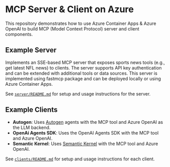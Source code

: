 # MCP Server & Client on Azure

This repository demonstrates how to use Azure Container Apps & Azure OpenAI to build MCP (Model Context Protocol) server and client components.


## Example Server

Implements an SSE-based MCP server that exposes sports news tools (e.g., get latest NFL news) to clients. The server supports API key authentication and can be extended with additional tools or data sources. This server is implemented using fastmcp package and can be deployed locally or using Azure Container Apps. 


See [`server/README.md`](server/README.md) for setup and usage instructions for the server.

## Example Clients

- **Autogen**: Uses [Autogen](https://github.com/microsoft/autogen) agents with the MCP tool and Azure OpenAI as the LLM backend. 
- **OpenAi Agents SDK**: Uses the OpenAI Agents SDK with the MCP tool and Azure OpenAI. 
- **Semantic Kernel**: Uses [Semantic Kernel](https://github.com/microsoft/semantic-kernel) with the MCP tool and Azure OpenAI.

See [`clients/README.md`](clients/README.md) for setup and usage instructions for each client.

